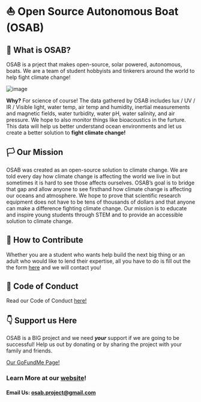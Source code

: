 # ⛵ Open Source Autonomous Boat (OSAB) 

## 🤔 What is OSAB?

OSAB is a prject that makes open-source, solar powered, autonomous, boats. We are a team of student hobbyists and tinkerers around the world to help fight climate change!

![image](https://user-images.githubusercontent.com/34051815/117868320-50ef8600-b24e-11eb-919e-91b4da75de15.PNG)


**Why?** For science of course! The data gathered by OSAB includes lux / UV / IR / Visible light, water temp, air temp and humidity, inertial measurements and magnetic fields, water turbidity, water pH, water salinity, and air pressure. We hope to also monitor things like bioacoustics in the furture. This data will help us better understand ocean environments and let us create a better solution to **fight climate change!**

## 🏳️ Our Mission

OSAB was created as an open-source solution to climate change. We are told every day how climate change is affecting the world we live in but sometimes it is hard to see those affects ourselves. OSAB’s goal is to bridge that gap and allow anyone to see firsthand how climate change is affecting our oceans and atmosphere. We hope to prove that scientific research equipment does not have to be tens of thousands of dollars and that anyone can make a difference fighting climate change. Our mission is to educate and inspire young students through STEM and to provide an accessible solution to climate change.

## 🤝 How to Contribute

Whether you are a student who wants help build the next big thing or an adult who would like to lend their expertise, all you have to do is fill out the the form [here](http://osab.xyz/join-us/) and we will contact you!

## 👀 Code of Conduct

Read our Code of Conduct [here!](https://github.com/Michael2MacDonald/OSAB/blob/main/CODE_OF_CONDUCT.md)

## 👇 Support us Here
OSAB is a BIG project and we need ***your*** support if we are going to be successful! Help us out by donating or by sharing the project with your family and friends.

[Our GoFundMe Page!](https://www.gofundme.com/f/open-source-autonomous-scientific-boat-osab)


### Learn More at our [website](http://osab.xyz/)!
#### Email Us: osab.project@gmail.com
